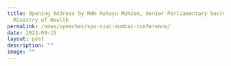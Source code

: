 ```yaml
---
title: Opening Address by Mdm Rahayu Mahzam, Senior Parliamentary Secretary of
  Ministry of Health
permalink: /news/speeches/sps-siac-mumbai-conference/
date: 2023-09-15
layout: post
description: ""
image: ""
---
```

